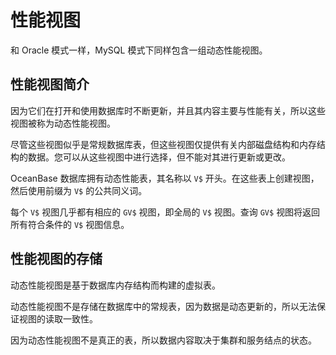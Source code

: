 性能视图 
=========================

和 Oracle 模式一样，MySQL 模式下同样包含一组动态性能视图。

性能视图简介 
---------------------------

因为它们在打开和使用数据库时不断更新，并且其内容主要与性能有关，所以这些视图被称为动态性能视图。

尽管这些视图似乎是常规数据库表，但这些视图仅提供有关内部磁盘结构和内存结构的数据。您可以从这些视图中进行选择，但不能对其进行更新或更改。

OceanBase 数据库拥有动态性能表，其名称以 `V$` 开头。在这些表上创建视图，然后使用前缀为 `V$` 的公共同义词。

每个 `V$` 视图几乎都有相应的 `GV$` 视图，即全局的 `V$` 视图。查询 `GV$` 视图将返回所有符合条件的 `V$` 视图信息。

性能视图的存储 
----------------------------

动态性能视图是基于数据库内存结构而构建的虚拟表。

动态性能视图不是存储在数据库中的常规表，因为数据是动态更新的，所以无法保证视图的读取一致性。

因为动态性能视图不是真正的表，所以数据内容取决于集群和服务结点的状态。
